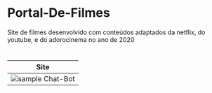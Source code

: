 # Portal-De-Filmes

Site de filmes desenvolvido com conteúdos adaptados da netflix, do youtube, e do adorocinema no ano de 2020

# 
|Site|
| --- |
| ![sample Chat-Bot](https://github.com/ClaudioJansen/Portal-De-Filmes/blob/main/GIFsite.gif) | 
